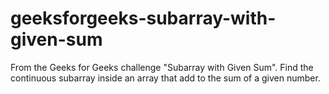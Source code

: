 # geeksforgeeks-subarray-with-given-sum
From the Geeks for Geeks challenge "Subarray with Given Sum". Find the continuous subarray inside an array that add to the sum of a given number. 
